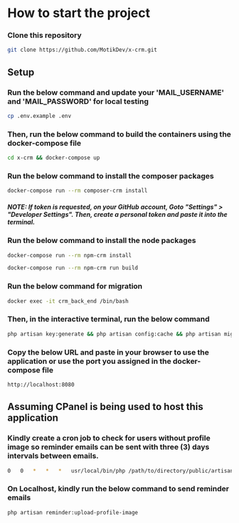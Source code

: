 # How to start the project

### Clone this repository
```bash
git clone https://github.com/MotikDev/x-crm.git
```

## Setup
### Run the below command and update your 'MAIL_USERNAME' and 'MAIL_PASSWORD' for local testing
```bash
cp .env.example .env
```

### Then, run the below command to build the containers using the docker-compose file
```bash
cd x-crm && docker-compose up
```

### Run the below command to install the composer packages
```bash
docker-compose run --rm composer-crm install
```
##### NOTE: If token is requested, on your GitHub account, Goto "Settings" > "Developer Settings". Then, create a personal token and paste it into the terminal.


### Run the below command to install the node packages
```bash
docker-compose run --rm npm-crm install
```
```bash
docker-compose run --rm npm-crm run build
```


### Run the below command for migration
```bash
docker exec -it crm_back_end /bin/bash
```
### Then, in the interactive terminal, run the below command
```bash
php artisan key:generate && php artisan config:cache && php artisan migrate && php artisan storage:link && php artisan optimize:clear
```


### Copy the below URL and paste in your browser to use the application or use the port you assigned in the docker-compose file
```bash
http://localhost:8080
```


## Assuming CPanel is being used to host this application
### Kindly create a cron job to check for users without profile image so reminder emails can be sent with three (3) days intervals between emails.
```bash
0	0	*	*	*	usr/local/bin/php /path/to/directory/public/artisan reminder:upload-profile-image
```

### On Localhost, kindly run the below command to send reminder emails
```bash
php artisan reminder:upload-profile-image
```


